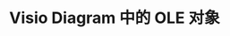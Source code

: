 ﻿---
title: Visio Diagram 中的 OLE 对象
type: docs
weight: 230
url: /zh/net/ole-objects-in-visio-diagram/
---
